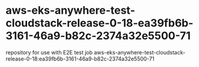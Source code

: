 # aws-eks-anywhere-test-cloudstack-release-0-18-ea39fb6b-3161-46a9-b82c-2374a32e5500-71
repository for use with E2E test job aws-eks-anywhere-test-cloudstack-release-0-18:ea39fb6b-3161-46a9-b82c-2374a32e5500-71
